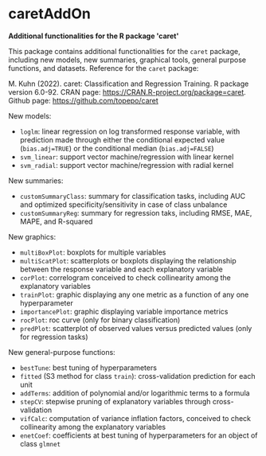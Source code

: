 # caretAddOn
__Additional functionalities for the R package 'caret'__

This package contains additional functionalities for the `caret` package, including new models, new summaries, graphical tools, general purpose functions, and datasets.
Reference for the `caret` package:

M. Kuhn (2022). caret: Classification and Regression Training. R package version 6.0-92. CRAN page: <a href="https://CRAN.R-project.org/package=caret">https://CRAN.R-project.org/package=caret</a>.
Github page: <a href="https://github.com/topepo/caret">https://github.com/topepo/caret</a>

New models:
- `loglm`: linear regression on log transformed response variable, with prediction made through either the conditional expected value (`bias.adj=TRUE`) or the conditional median (`bias.adj=FALSE`)
- `svm_linear`: support vector machine/regression with linear kernel
- `svm_radial`: support vector machine/regression with radial kernel

New summaries:
- `customSummaryClass`: summary for classification tasks, including AUC and optimized specificity/sensitivity in case of class unbalance
- `customSummaryReg`: summary for regression taks, including RMSE, MAE, MAPE, and R-squared

New graphics:
- `multiBoxPlot`: boxplots for multiple variables
- `multiScatPlot`: scatterplots or boxplots displaying the relationship between the response variable and each explanatory variable
- `corPlot`: correlogram conceived to check collinearity among the explanatory variables
- `trainPlot`: graphic displaying any one metric as a function of any one hyperparameter
- `importancePlot`: graphic displaying variable importance metrics
- `rocPlot`: roc curve (only for binary classification)
- `predPlot`: scatterplot of observed values versus predicted values (only for regression tasks)

New general-purpose functions:
- `bestTune`: best tuning of hyperparameters
- `fitted` (S3 method for class `train`): cross-validation prediction for each unit
- `addTerms`: addition of polynomial and/or logarithmic terms to a formula
- `stepCV`: stepwise pruning of explanatory variables through cross-validation
- `vifCalc`: computation of variance inflation factors, conceived to check collinearity among the explanatory variables
- `enetCoef`: coefficients at best tuning of hyperparameters for an object of class `glmnet`
